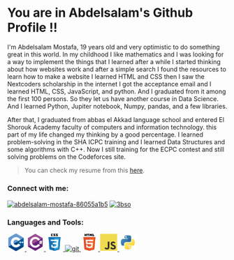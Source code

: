 # You are in Abdelsalam's Github Profile !!

 I'm Abdelsalam Mostafa, 19 years old and very optimistic to do something great in this world.
In my childhood I like mathematics and I was looking for a way to implement the things that I learned after a while I started thinking about how websites work and after a simple search I found the resources to learn how to make a website I learned HTML and CSS then I saw the Nextcoders scholarship in the internet I got the acceptance email and I learned HTML, CSS, JavaScript, and python. And I graduated from it among the first 100 persons. So they let us have another course in Data Science. And I learned Python, Jupiter notebook, Numpy, pandas, and a few libraries.

After that, I graduated from abbas el Akkad language school and entered El Shorouk Academy faculty of computers and information technology. this part of my life changed my thinking by a good percentage. I learned problem-solving in the SHA ICPC training and I learned Data Structures and some algorithms with C++. Now I still training for the ECPC contest and still solving problems on the Codeforces site.
> You can check my resume from this [here](https://drive.google.com/file/d/1H9yzfThTZGTY5DDmqe2WsXAFfULFQKJd/view?usp=share_link).

<h3 align="left">Connect with me:</h3>
<p align="left">
<a href="https://linkedin.com/in/abdelsalam-mostafa-86055a1b5" target="blank"><img align="center" src="https://raw.githubusercontent.com/rahuldkjain/github-profile-readme-generator/master/src/images/icons/Social/linked-in-alt.svg" alt="abdelsalam-mostafa-86055a1b5" height="30" width="40" /></a>
<a href="https://codeforces.com/profile/3bso" target="blank"><img align="center" src="https://raw.githubusercontent.com/rahuldkjain/github-profile-readme-generator/master/src/images/icons/Social/codeforces.svg" alt="3bso" height="30" width="40" /></a>
</p>

<h3 align="left">Languages and Tools:</h3>
<p align="left"> <a href="https://www.w3schools.com/cpp/" target="_blank" rel="noreferrer"> <img src="https://raw.githubusercontent.com/devicons/devicon/master/icons/cplusplus/cplusplus-original.svg" alt="cplusplus" width="40" height="40"/> </a> <a href="https://www.w3schools.com/cs/" target="_blank" rel="noreferrer"> <img src="https://raw.githubusercontent.com/devicons/devicon/master/icons/csharp/csharp-original.svg" alt="csharp" width="40" height="40"/> </a> <a href="https://www.w3schools.com/css/" target="_blank" rel="noreferrer"> <img src="https://raw.githubusercontent.com/devicons/devicon/master/icons/css3/css3-original-wordmark.svg" alt="css3" width="40" height="40"/> </a> <a href="https://git-scm.com/" target="_blank" rel="noreferrer"> <img src="https://www.vectorlogo.zone/logos/git-scm/git-scm-icon.svg" alt="git" width="40" height="40"/> </a> <a href="https://www.w3.org/html/" target="_blank" rel="noreferrer"> <img src="https://raw.githubusercontent.com/devicons/devicon/master/icons/html5/html5-original-wordmark.svg" alt="html5" width="40" height="40"/> </a> <a href="https://developer.mozilla.org/en-US/docs/Web/JavaScript" target="_blank" rel="noreferrer"> <img src="https://raw.githubusercontent.com/devicons/devicon/master/icons/javascript/javascript-original.svg" alt="javascript" width="40" height="40"/> </a> <a href="https://www.python.org" target="_blank" rel="noreferrer"> <img src="https://raw.githubusercontent.com/devicons/devicon/master/icons/python/python-original.svg" alt="python" width="40" height="40"/> </a> </p>
<!---
SORVER/SORVER is a ✨ special ✨ repository because its `README.md` (this file) appears on your GitHub profile.
You can click the Preview link to take a look at your changes.
--->
